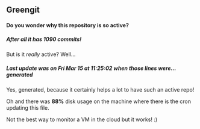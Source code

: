 ## Greengit

#### Do you wonder why this repository is so active?

##### After all it has 1090 commits!

But is it *really* active? Well...

##### Last update was on Fri Mar 15 at 11:25:02 when those lines were... generated

Yes, generated, because it certainly helps a lot to have such an active repo!

Oh and there was **88%** disk usage on the machine
where there is the cron updating this file.

Not the best way to monitor a VM in the cloud but it works! :)
